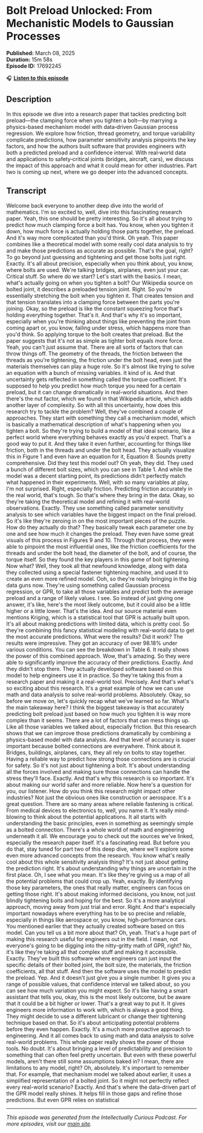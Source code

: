 # Bolt Preload Unlocked: From Mechanistic Models to Gaussian Processes

**Published:** March 08, 2025  
**Duration:** 15m 58s  
**Episode ID:** 17692245

🎧 **[Listen to this episode](https://intellectuallycurious.buzzsprout.com/2529712/episodes/17692245-bolt-preload-unlocked-from-mechanistic-models-to-gaussian-processes)**

## Description

In this episode we dive into a research paper that tackles predicting bolt preload—the clamping force when you tighten a bolt—by marrying a physics-based mechanism model with data‑driven Gaussian process regression. We explore how friction, thread geometry, and torque variability complicate predictions, how parameter sensitivity analysis pinpoints the key factors, and how the authors built software that provides engineers with both a predicted preload and a confidence interval. With real‑world data and applications to safety‑critical joints (bridges, aircraft, cars), we discuss the impact of this approach and what it could mean for other industries. Part two is coming up next, where we go deeper into the advanced concepts.

## Transcript

Welcome back everyone to another deep dive into the world of mathematics. I'm so excited to, well, dive into this fascinating research paper. Yeah, this one should be pretty interesting. So it's all about trying to predict how much clamping force a bolt has. You know, when you tighten it down, how much force is actually holding those parts together, the preload. And it's way more complicated than you'd think. Oh yeah. This paper combines like a theoretical model with some really cool data analysis to try and make those predictions as accurate as possible. That's the goal, right? To go beyond just guessing and tightening and get those bolts just right. Exactly. It's all about precision, especially when you think about, you know, where bolts are used. We're talking bridges, airplanes, even just your car. Critical stuff. So where do we start? Let's start with the basics. I mean, what's actually going on when you tighten a bolt? Our Wikipedia source on bolted joint, it describes a preloaded tension joint. Right. So you're essentially stretching the bolt when you tighten it. That creates tension and that tension translates into a clamping force between the parts you're joining. Okay, so the preload is like the constant squeezing force that's holding everything together. That's it. And that's why it's so important, especially when you're thinking about things like preventing the joint from coming apart or, you know, failing under stress, which happens more than you'd think. So applying torque to the bolt creates that preload. But the paper suggests that it's not as simple as tighter bolt equals more force. Yeah, you can't just assume that. There are all sorts of factors that can throw things off. The geometry of the threads, the friction between the threads as you're tightening, the friction under the bolt head, even just the materials themselves can play a huge role. So it's almost like trying to solve an equation with a bunch of missing variables. It kind of is. And that uncertainty gets reflected in something called the torque coefficient. It's supposed to help you predict how much torque you need for a certain preload, but it can change dramatically in real-world situations. And then there's the nut factor, which we found in that Wikipedia article, which adds another layer of complexity. So with all this uncertainty, how does this research try to tackle the problem? Well, they've combined a couple of approaches. They start with something they call a mechanism model, which is basically a mathematical description of what's happening when you tighten a bolt. So they're trying to build a model of that ideal scenario, like a perfect world where everything behaves exactly as you'd expect. That's a good way to put it. And they take it even further, accounting for things like friction, both in the threads and under the bolt head. They actually visualize this in Figure 1 and even have an equation for it, Equation 8. Sounds pretty comprehensive. Did they test this model out? Oh yeah, they did. They used a bunch of different bolt sizes, which you can see in Table 1. And while the model was a decent starting point, its predictions didn't perfectly match what happened in their experiments. Well, with so many variables at play, I'm not surprised. Right, especially friction. Predicting friction accurately in the real world, that's tough. So that's where they bring in the data. Okay, so they're taking the theoretical model and refining it with real-world observations. Exactly. They use something called parameter sensitivity analysis to see which variables have the biggest impact on the final preload. So it's like they're zeroing in on the most important pieces of the puzzle. How do they actually do that? They basically tweak each parameter one by one and see how much it changes the preload. They even have some great visuals of this process in Figures 9 and 10. Through that process, they were able to pinpoint the most influential ones, like the friction coefficients for the threads and under the bolt head, the diameter of the bolt, and of course, the torque itself. So they found the key players in this game of bolt tightening. Now what? Well, they took all that newfound knowledge, along with data they collected using a special fastener tightening machine, and used it to create an even more refined model. Ooh, so they're really bringing in the big data guns now. They're using something called Gaussian process regression, or GPR, to take all those variables and predict both the average preload and a range of likely values. I see. So instead of just giving one answer, it's like, here's the most likely outcome, but it could also be a little higher or a little lower. That's the idea. And our source material even mentions Kriging, which is a statistical tool that GPR is actually built upon. It's all about making predictions with limited data, which is pretty cool. So they're combining this fancy statistical modeling with real-world data to get the most accurate predictions. What were the results? Did it work? The results were impressive. They got an accuracy of over 98.18% under various conditions. You can see the breakdown in Table 6. It really shows the power of this combined approach. Wow, that's amazing. So they were able to significantly improve the accuracy of their predictions. Exactly. And they didn't stop there. They actually developed software based on this model to help engineers use it in practice. So they're taking this from a research paper and making it a real-world tool. Precisely. And that's what's so exciting about this research. It's a great example of how we can use math and data analysis to solve real-world problems. Absolutely. Okay, so before we move on, let's quickly recap what we've learned so far. What's the main takeaway here? I think the biggest takeaway is that accurately predicting bolt preload just based on how much you tighten it is way more complex than it seems. There are a lot of factors that can mess things up. Like all those variables we talked about, especially friction. But this research shows that we can improve those predictions dramatically by combining a physics-based model with data analysis. And that level of accuracy is super important because bolted connections are everywhere. Think about it. Bridges, buildings, airplanes, cars, they all rely on bolts to stay together. Having a reliable way to predict how strong those connections are is crucial for safety. So it's not just about tightening a bolt. It's about understanding all the forces involved and making sure those connections can handle the stress they'll face. Exactly. And that's why this research is so important. It's about making our world safer and more reliable. Now here's a question for you, our listener. How do you think this research might impact other industries? Not just the obvious ones like construction or aerospace. It's a great question. There are so many areas where reliable fastening is critical. From medical devices to electronics to, well, you name it. It's really mind-blowing to think about the potential applications. It all starts with understanding the basic principles, even in something as seemingly simple as a bolted connection. There's a whole world of math and engineering underneath it all. We encourage you to check out the sources we've linked, especially the research paper itself. It's a fascinating read. But before you do that, stay tuned for part two of this deep dive, where we'll explore some even more advanced concepts from the research. You know what's really cool about this whole sensitivity analysis thing? It's not just about getting the prediction right. It's about understanding why things are uncertain in the first place. Oh, I see what you mean. It's like they're giving us a map of all the potential problems that could crop up. Yeah, exactly. By identifying those key parameters, the ones that really matter, engineers can focus on getting those right. It's about making informed decisions, you know, not just blindly tightening bolts and hoping for the best. So it's a more analytical approach, moving away from just trial and error. Right. And that's especially important nowadays where everything has to be so precise and reliable, especially in things like aerospace or, you know, high-performance cars. You mentioned earlier that they actually created software based on this model. Can you tell us a bit more about that? Oh, yeah. That's a huge part of making this research useful for engineers out in the field. I mean, not everyone's going to be digging into the nitty-gritty math of GPR, right? No, it's like they're taking all that complex stuff and making it accessible. Exactly. They've built this software where engineers can just input the specific details of their bolted joint, the bolt size, the materials, the friction coefficients, all that stuff. And then the software uses the model to predict the preload. Yep. And it doesn't just give you a single number. It gives you a range of possible values, that confidence interval we talked about, so you can see how much variation you might expect. So it's like having a smart assistant that tells you, okay, this is the most likely outcome, but be aware that it could be a bit higher or lower. That's a great way to put it. It gives engineers more information to work with, which is always a good thing. They might decide to use a different lubricant or change their tightening technique based on that. So it's about anticipating potential problems before they even happen. Exactly. It's a much more proactive approach to engineering. And it all comes back to using math and data analysis to solve real-world problems. This whole paper really shows the power of those tools. No doubt. It's about bringing a level of predictability and precision to something that can often feel pretty uncertain. But even with these powerful models, aren't there still some assumptions baked in? I mean, there are limitations to any model, right? Oh, absolutely. It's important to remember that. For example, that mechanism model we talked about earlier, it uses a simplified representation of a bolted joint. So it might not perfectly reflect every real-world scenario? Exactly. And that's where the data-driven part of the GPR model really shines. It helps fill in those gaps and refine those predictions. But even GPR relies on statistical

---
*This episode was generated from the Intellectually Curious Podcast. For more episodes, visit our [main site](https://intellectuallycurious.buzzsprout.com).*
